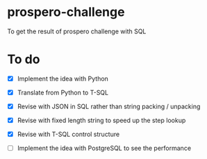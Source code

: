 # prospero-challenge
To get the result of prospero challenge with SQL

# To do 

- [x] Implement the idea with Python
- [x] Translate from Python to T-SQL 
- [x] Revise with JSON in SQL rather than string packing / unpacking
- [x] Revise with fixed length string to speed up the step lookup
- [x] Revise with T-SQL control structure
- [ ] Implement the idea with PostgreSQL to see the performance


